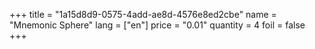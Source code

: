 +++
title = "1a15d8d9-0575-4add-ae8d-4576e8ed2cbe"
name = "Mnemonic Sphere"
lang = ["en"]
price = "0.01"
quantity = 4
foil = false
+++
